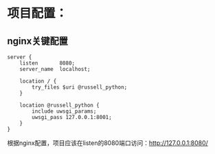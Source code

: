 # 项目配置：

## nginx关键配置
```
server {
    listen       8080;
    server_name  localhost;

    location / {
        try_files $uri @russell_python;
    }

    location @russell_python {
        include uwsgi_params;
        uwsgi_pass 127.0.0.1:8001;
    }
}
```
根据nginx配置，项目应该在listen的8080端口访问：http://127.0.0.1:8080/